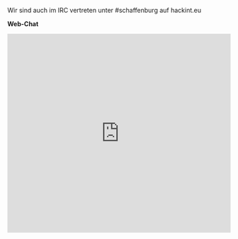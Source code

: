 Wir sind auch im IRC vertreten unter #schaffenburg auf hackint.eu
 
__Web-Chat__
<iframe src="https://kiwiirc.com/client/irc.hackint.org/?nick=Schaffe|?#schaffenburg" style="border:0; width:100%; height:450px;"></iframe>
